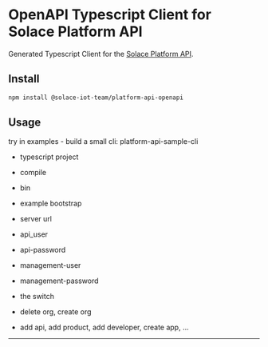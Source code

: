 # OpenAPI Typescript Client for Solace Platform API

Generated Typescript Client for the [Solace Platform API](https://github.com/solace-iot-team/platform-api).

## Install

````bash
npm install @solace-iot-team/platform-api-openapi
````

## Usage

try in examples - build a small cli: platform-api-sample-cli
- typescript project
- compile
- bin

- example bootstrap
- server url
- api_user
- api-password
- management-user
- management-password
- the switch
- delete org, create org
- add api, add product, add developer, create app, ...



  <!-- npm publish [<tarball>|<folder>] [--tag <tag>] [--access <public|restricted>] [--otp otpcode] [--dry-run]

  Publishes '.' if no argument supplied
  Sets tag 'latest' if no --tag specified -->

---
